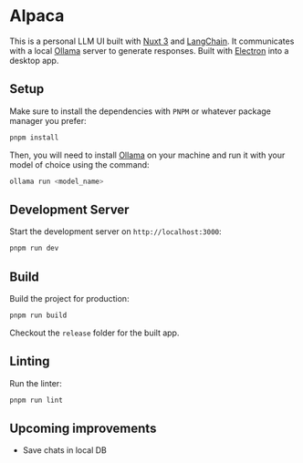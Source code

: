 # Alpaca

This is a personal LLM UI built with [Nuxt 3](https://v3.nuxtjs.org/) and [LangChain](https://js.langchain.com/). It communicates with a local [Ollama](https://ollama.ai/) server to generate responses. Built with [Electron](https://www.electronjs.org/fr/docs/latest/) into a desktop app.

## Setup

Make sure to install the dependencies with `PNPM` or whatever package manager you prefer:

```sh
pnpm install
```

Then, you will need to install [Ollama](https://ollama.ai/download) on your machine and run it with your model of choice using the command:

```sh
ollama run <model_name>
```

## Development Server

Start the development server on `http://localhost:3000`:

```sh
pnpm run dev
```

## Build

Build the project for production:

```sh
pnpm run build
```

Checkout the `release` folder for the built app.

## Linting

Run the linter:

```sh
pnpm run lint
```

## Upcoming improvements

- Save chats in local DB
